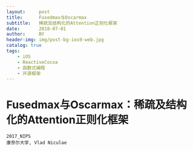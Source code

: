 ```yaml
---
layout:     post
title:      Fusedmax与Oscarmax
subtitle:   稀疏及结构化的Attention正则化框架
date:       2018-07-01
author:     BY
header-img: img/post-bg-ios9-web.jpg
catalog: true
tags:
    - iOS
    - ReactiveCocoa
    - 函数式编程
    - 开源框架
---
```



# Fusedmax与Oscarmax：稀疏及结构化的Attention正则化框架
     
    2017_NIPS
    康奈尔大学, Vlad Niculae

